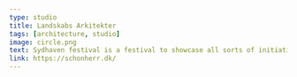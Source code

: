```yaml
---
type: studio
title: Landskabs Arkitekter
tags: [architecture, studio]
image: circle.png
text: Sydhaven festival is a festival to showcase all sorts of initiatives and culture that has been going on in the area.
link: https://schonherr.dk/
---
```

